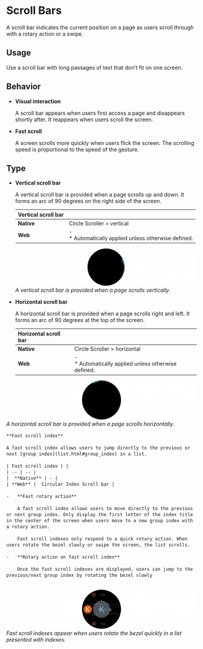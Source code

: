 # Scroll Bars

A scroll bar indicates the current position on a page as users scroll through with a rotary action or a swipe.

## Usage

Use a scroll bar with long passages of text that don’t fit on one screen.

## Behavior

-   **Visual interaction**

    A scroll bar appears when users first access a page and disappears shortly after. It reappears when users scroll the screen.

-   **Fast scroll**

    A screen scrolls more quickly when users flick the screen. The scrolling speed is proportional to the speed of the gesture.

## Type

-   **Vertical scroll bar**

    A vertical scroll bar is provided when a page scrolls up and down. It forms an arc of 90 degrees on the right side of the screen.

    | Vertical scroll bar | |
    | -- | -- |
    |  **Native** | Circle Scroller > vertical |
    | **Web** | -<br>\* Automatically applied unless otherwise defined. |

    ![](media/ui_components_10.13.3_1-850x174.png)  
    *A vertical scroll bar is provided when a page scrolls vertically.*

-   **Horizontal scroll bar**

    A horizontal scroll bar is provided when a page scrolls right and left. It forms an arc of 90 degrees at the top of the screen.

    | Horizontal scroll bar | |
    | -- | -- |
    |  **Native** | Circle Scroller > horizontal |
    |  **Web** | -<br>\* Automatically applied unless otherwise defined. |

  ![](media/ui_components_10.13.3_2-850x174.png)  
    *A horizontal scroll bar is provided when a page scrolls horizontally.*

    **Fast scroll index**

    A fast scroll index allows users to jump directly to the previous or next [group index](list.html#group_index) in a list.

    | Fast scroll index | |
    | -- | -- |
    |  **Native** | - |
    | **Web** |  Circular Index Scroll bar |

    -   **Fast rotary action**

        A fast scroll index allows users to move directly to the previous or next group index. Only display the first letter of the index title in the center of the screen when users move to a new group index with a rotary action.

        Fast scroll indexes only respond to a quick rotary action. When users rotate the bezel slowly or swipe the screen, the list scrolls.

    -   **Rotary action on fast scroll index**

        Once the fast scroll indexes are displayed, users can jump to the previous/next group index by rotating the bezel slowly

       ![](media/ui_components_10.13.3_3-850x174.png)  
*Fast scroll indexes appear when users rotate the bezel quickly in a list presented with indexes.*
